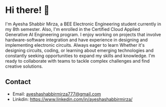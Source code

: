 # Hi there! 👋
I'm Ayesha Shabbir Mirza, a BEE Electronic Engineering student currently in my 8th semester. Also, I'm enrolled in the Certified Cloud Applied Generative AI Engineering program. 
I enjoy working on projects that involve hardware-software integration and have experience in designing and implementing electronic circuits. 
Always eager to learn Whether it's designing circuits, coding, or learning about emerging technologies and constantly seeking opportunities to expand my skills and knowledge. 
I'm ready to collaborate with teams to tackle complex challenges and find creative solutions. 

## Contact
- Email: ayeshashabbirmirza777@gmail.com
- Linkdin: https://www.linkedin.com/in/ayeshashabbirmirza/
